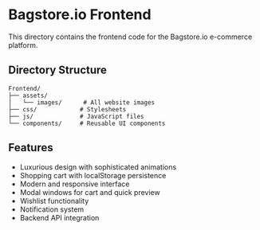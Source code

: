 # Bagstore.io Frontend

This directory contains the frontend code for the Bagstore.io e-commerce platform.

## Directory Structure

```
Frontend/
├── assets/
│   └── images/      # All website images
├── css/            # Stylesheets
├── js/             # JavaScript files
└── components/     # Reusable UI components
```

## Features

- Luxurious design with sophisticated animations
- Shopping cart with localStorage persistence
- Modern and responsive interface
- Modal windows for cart and quick preview
- Wishlist functionality
- Notification system
- Backend API integration 